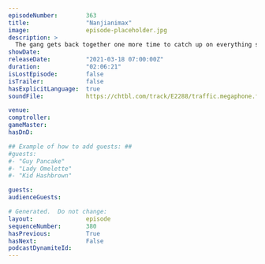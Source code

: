 ```yaml
---
episodeNumber:        363
title:                "Nanjianimax"
image:                episode-placeholder.jpg
description: >
  The gang gets back together one more time to catch up on everything since the show's finale. Special guests: Rob Schrab, Kumail Nanjiani and Emily V. Gordon!
showDate:             
releaseDate:          "2021-03-18 07:00:00Z"
duration:             "02:06:21"
isLostEpisode:        false
isTrailer:            false
hasExplicitLanguage:  true
soundFile:            https://chtbl.com/track/E2288/traffic.megaphone.fm/STA1441745471.mp3

venue:                
comptroller:          
gameMaster:           
hasDnD:               

## Example of how to add guests: ##
#guests:
#- "Guy Pancake"
#- "Lady Omelette"
#- "Kid Hashbrown"

guests:
audienceGuests:

# Generated.  Do not change:
layout:               episode
sequenceNumber:       380
hasPrevious:          True
hasNext:              False
podcastDynamiteId:    
---
```


<!-- The episode description will be rendered here -->
<!-- Add your content below here -->

